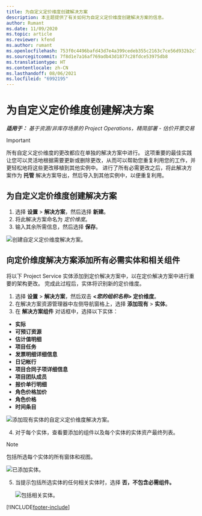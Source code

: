 ```yaml
---
title: 为自定义定价维度创建解决方案
description: 本主题提供了有关如何为自定义定价维度创建解决方案的信息。
author: Rumant
ms.date: 11/09/2020
ms.topic: article
ms.reviewer: kfend
ms.author: rumant
ms.openlocfilehash: 753f0c4496bafd43d7e4a399cedeb355c2163c7ce56d932b2c786d5f2e672b6b
ms.sourcegitcommit: 7f8d1e7a16af769adb43d1877c28fdce53975db8
ms.translationtype: HT
ms.contentlocale: zh-CN
ms.lasthandoff: 08/06/2021
ms.locfileid: "6992195"
---
```

# <a name="create-a-solution-for-custom-pricing-dimensions"></a>为自定义定价维度创建解决方案

 _**适用于：** 基于资源/非库存场景的 Project Operations，精简部署 - 估价开票交易_ 

>[!IMPORTANT]
>所有自定义定价维度的更改都应在单独的解决方案中进行。 这项重要的最佳实践让您可以灵活地根据需要更新或删除更改，从而可以帮助您重复利用您的工作，并更轻松地将这些更改移植到其他实例中。 进行了所有必需更改之后，将此解决方案作为 **托管** 解决方案导出，然后导入到其他实例中，以便重复利用。

## <a name="create-a-solution-for-custom-pricing-dimensions"></a>为自定义定价维度创建解决方案

1.  选择 **设置** > **解决方案**，然后选择 **新建**。
2.  将此解决方案命名为 *<your organization name> 定价维度*。
3. 输入其余所需信息，然后选择 **保存**。

  ![创建自定义定价维度解决方案。](./media/Creation-of-custom-pricing-dimension-solution.png)
 
## <a name="add-all-required-entities-and-related-components-to-the-pricing-dimension-solution"></a>向定价维度解决方案添加所有必需实体和相关组件

将以下 Project Service 实体添加到定价解决方案中，以在定价解决方案中进行重要的架构更改。 完成此过程后，实体将识别新的定价维度。

1.  选择 **设置** > **解决方案**，然后双击 **<*您的组织名称*> 定价维度**。
2.  在解决方案资源管理器中左侧导航窗格上，选择 **添加现有** > **实体**。
3.  在 **解决方案组件** 对话框中，选择以下实体：
 
   - **实际**
   - **可预订资源**
   - **估计值明细**
   - **项目任务**
   - **发票明细详细信息**
   - **日记帐行**
   - **项目合同子项详细信息**
   - **项目团队成员**
   - **报价单行明细**
   - **角色价格加价**
   - **角色价格**
   - **时间条目**
 
   ![添加现有实体的自定义定价维度解决方案。](./media/Existing-entities-to-PD-solution.png)
 
 4. 对于每个实体，查看要添加的组件以及每个实体的实体资产最终列表。 

   >[!NOTE]
   > 包括所选每个实体的所有窗体和视图。

  ![已添加实体。](./media/solution-component-selection.png)


5.  当提示包括所选实体的任何相关实体时，选择 **否，不包含必需组件。**

    ![包括相关实体。](./media/Do-not-include-required.png)


[!INCLUDE[footer-include](../includes/footer-banner.md)]